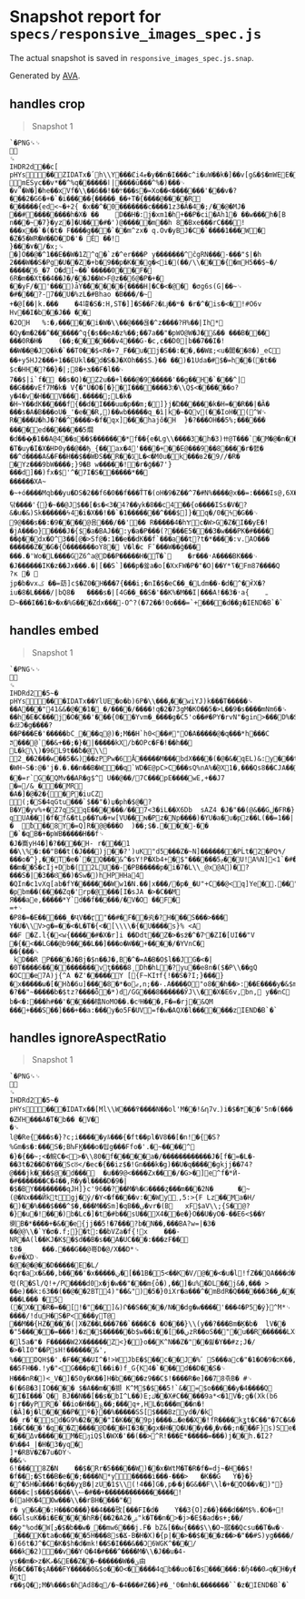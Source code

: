 # Snapshot report for `specs/responsive_images_spec.js`

The actual snapshot is saved in `responsive_images_spec.js.snap`.

Generated by [AVA](https://ava.li).

## handles crop

> Snapshot 1

    `�PNG␍␊
    ␊
       ␍
    IHDR   2   d   ��c[   	pHYs     ��  ZIDATx�՛h\\Y���Ȼiޓ4�y��n�I���c^i�uW��k�]��v[g&�$�mWEE�QDDdAQEAAQADQYT�e��5�����s�9��y%���N�3������9㊥mESyc��v*��^%q������ӏ|����ṻ���^%�)���␊
    �v՞�W�]�he��xVf�\\��܊��!��6���s�=Xo��<�������'���v�?���2�G6�+�`�i�����{�����_��+T�{����@����R␍
    �� ��� �{ed<~�+2{	�x��^�0�������c����1z3�Â�4�;/��@�MJ� ��#��������h�X� ��	D��H�:j�xm1�h+��P�ci�Ah1� ��w���h�[B n���~�7}�yz׋�]�U���#�')@�����m��h 8�Bxe���rC��� !���x��`�(�t� F����g���`� �m^zx� q.Ov�yBJ�C�`����1���W�␍
    �Z�5�WR�W��D�D�'�	É ��!␊
    }���٧�/�x;␍
    �]O��@�^1��E ��W�1Z^q�`z�^er���P y�������^ĉgRN���-���"$|�h	2���W��S�Pg�U��Z�+b�9��p�K��g�<i�(��/\\���{�mH5��$~�/�����6_�7 O�d[~��`�����0��F�␊
    6R�m��Xt��4��J�/��J��W>F@z��6@�P�+�␊
    �޲�yF/�'���)ǡY�̽�����{����H|�C�<�@� �σg6s(G|��~␊
    �#���?-7��U�%zL�#Bhao �B���/�~␍
    +�@[��|k.���	�4㙔�S�:H,ST�]]�S��Fϩ�ǈ��ʷ� �r�^�is�<�!#O6v	Hv﵎��I�b�֚�J�� ��␍
    �2OH	%:�٫�����i�W�\\��@���욚�^z����?ܳH%��|Ih*␍
    �Qy�m�2��^������^q{�s��eA�z%��;��7a��"�pWO@W�J�&�� ���B���␊
    ���0R�H�	(��;������v4���G-�c,c��D0|b��7��I�!��W��@�JQ�k�`��T0��$<R�+7_F��u�޲j�S��:��,��W౾;<u�闐��8�)_eC␍
    ��+y5HJ2���+1��EUkl��d�S�J�XOh��$Sۦ}�� ��)�1Uda�#$�=h��(�t�� $c�HH�?��}�|;8�+ݏ��F�l��␊
    7��$|i`f�	��s�Q)�Z2u��+l���@�9�����'��g��H�`���^|��G���vEf7M�k� Vު{�"Ȗ�O�[�}�I�������ן3�\\Q$<������o?y�4�v�H��V���.�����;L�k� �H~Y��dK�����f{��d�I���uա�p��m;�]}j�Ώ������k�H=��R��|�Ȁ�	���s�A�B���oU�_'�e��R,)��wb�����q_�ì|k�~�Qv(��IoH�׿(^W␍
    R����Ա�hJ�?��^����>�f�qx]���hajŏ�H	}�?���OH��5%;������	����ed�������5爓�d���͓�1��A@4��ܦ��$�������*f��{e�Lg\\����3�h�3)ߚ@T���`�M�@�n�͞���'��s�jcf�$�hh����C3D���ʷfY�����e�0%ri���U����*��l�U]>��A$]��/ܳ�T�uy�I�X�HϷ0y��@��ђ_{��ax�4'����+��E@���9��8����r�좴� ��^d����A&�F��H��$��WĐS��R��ڋL�<�M0u�k���в2�9//� R� �Yz���9bW����;}9�B w�����!�r�ģ��7'}���d]��)fx�$'^�7I�S������*��␍
    ������XA~ �~+ó����Mqb��yu�DS�2��f6�0��f���ŤT�(oH�9�Z��^7�#N%����@x��=:����Is@,6X�Ar�G`�C��n닦����'{}�~��@J$��[�s�<3�4?��yk�8��c4��{o����ISs�V�?&�u�&)Sk������ϟ4�i�X��!��`�1�������^��� $]}�q�/0�ϟ�G��␊
    9@���s��:�9����@욤���/��'�� R�����4�hɎc�W>G�Z�I��yE�!�jA���o}����J�{$�a�BAJ��:y�a�P���(?���E5���3�w���PK�#����␊
    ��ϕ��dx�O^3��[@�>Sf@�:1��e��dK��f`���a��t?t�*����:v.AO��� ������Z��G�{Ő�������oY8� V�l�c F¯���W��ǧ���␊
    ���.�'Wo�L����GZ6^a@D��P�����H�ͳ�`	�r���˓A����BK���␊
    �J������IK�z��Jx���.�|[��S`]���p�쓟a�o[�XxFW�P�"�O|��Y*ߖ �Fm87����Q	?к � ␍
    jp�b�vxݢ ��=苭]c$�Z0�H�ً��7{���i;�nI�$�eC��_�Ldm��-�d�^�ꎬX�?iu�8�L����/|bQ8�	����s�|[4G��_��S�'��K%�M��I|���A!��3�˓a{	ߺ  ᗟ~���I��1�>�x�%G���Zdx���-O^?(�72��!0o���=`+����d��ҙ�    IEND�B`�`

## handles embed

> Snapshot 1

    `�PNG␍␊
    ␊
       ␍
    IHDR   d   2   �5~�   	pHYs     ��  �IDATx��YlUE�o�b)6P�\\���ۅ��wiYJ)k���T�����␍
    ��A���"41&&�@��1�_�/����/����!q�2�73gΜ�KO��5�>L��9�s����mNm6�␍
    ��h�E�C���j�O���'���{0��Yvm�_����g�C5'o��#�PY�rvN"�gin>���D%�S�t�%T��*�;����>�~�������#����sA��7����+ſ��u�c�6g�y���V�520� �ǆƆ�g� ���?��P���E�'�����bC_���q @)�;M�� H`h0<��#"O�A�����@�q���*h���Cꎚ���@`��&+��;�}�|���ۨ��kX/b�OPc�F�!��h��␍
    L�k\\)�96L9t��ƀ�@\\␊
    2_��2���w��5�&)��zP Pw�6Ā�����M���bdX����(�@�&� qEL)& :y ���t�P�8(��{�␍
    �W H~S�:@�'j�.�.��n��B�W��q`WD�E@pC>C���sQ%nA%�ۢ@X1�,���Qs8��CJA��e�@� E�����{�B=�"pD��q��*��)��ѕLV:�!�	��=r`G�QMv��A R�g$^ U��@��/7C���pE���� wE,+��J7 �=/ &_���MR␍
    �A�]�@�2�{�P�iuCZ␊
    (;�S�4qGtu��� `$��"�)џ�ph�$@�?B�У�yv%+�Z7 qSqE������̸��7<3�iL��X6Db	sAZ4 �J�"��(@&��Gڶ�F R�}զ UA��|�f�f&�tLp��ϒω�+w[VU��ɴ�Pz�Np����)�YU �a�u�pz��L(��=1��|�	ƀ��8Y�=Q]R�@@���O	)��;$�.���-�� �`�qB�+�pWB�����H��f␊
    �J�㠐yH4�]�?����H- r���1 ��\\%�:��"B��t(�J���)j��?')uK򍿔"d5���Z�~N]�������PĹt�2�PQ۹/���o�^},��T�e�`�Q���&^�sY!P�Xb4+�$"������ݦ5��U!A%N]<1`�#���,��r���5RA�Їx��ث�Tbd���V����3�έƎHJ�2� ��m��Ŝ�cIj+Db�(2LU��-�PB�����p�i�7�L\\_@x@A)�?���S�|�3��Ȣ��)�Sw� )hHPHHa4␍
    �QIn�c1vXq[ab�f Y�������Ww1�N.��|x���/�p�_�U"+C��@<q]Ye�.��"d5�E�0<"�e�$"4�Bȿ[���H���S�ϼk�R_!�pbm��(����Zq�'rp�@���[I�sJA �>�C��M␊
    Я���ae,�����*Y`d��f�����/�V�O ��F�␊
    =+␊
    �P8�=�E�����_�ҶV ��ӷ"��#�F��㶢�?H���S���>���␊
    Y�U�\\V>g�=��<�L�T�{<�[\\\\�{�U����s}% <A␊
    ��F	�Z.l{�<w{�����#�X�r]i ��Ddt��Z�>�s߶�^�7י�ZI�[UI��"V	�{�<��LG��@b9����L��]���o�W�� +����/�YVnC�␍
    ��{���␍
     kD��R P����J�Bj�$n ��J�,B�^�=A�B�O$l ��JG�<�|�0T����6����������vƫ����8͵Dh�hL�?yu ��e8n�($�P\\��gQ �OC�e7A)j{^A �Z'�����Y [{F~KIϮf{!��S�?I;}���}�x�����ω�[�Hձ�6u]����8�*�oޖ,n;��-.A����O"o8��h��>:��E����y�&$mJ>��#"�Z�_����h����_�ygm�ؑ���zWL!�?��"~�����b�$tz?����ȭ�*)d/GG���8������ӲJ\\��X�E6v,bn, y��nC␍
    b�<�:���h#��'�����㯓NoMO��.�cᵟH���,F�=�rj� &QM ���⻽+���S��]���+��a:���y�o5F�UV=f�w�AQX�l�������z    IEND�B`�`

## handles ignoreAspectRatio

> Snapshot 1

    `�PNG␍␊
    ␊
       ␍
    IHDR   d   2   �5~�   	pHYs     ��  �IDATx��[Ml\\W���߉����N��ol'M��!&ƞ7v۔ )i�$�۴��'5n�(��� �ZҤH���A�T�b�� �V�␍
    �␍
    l@�Re{���s�}?c;i�����yﾙ���{�ft��pl�V8��[�n!�{�S?%Gm�s�:���S�;BƕFϏ���o�딉g���Ffo�'.�~����^␍
    �}�{��~;<�鯇C�<>�\\80�f�����a�/������������J�[f�=�L�-��3t�2��D�Y��Scȣ</�ec�{��iz$�!Gn���k�g)��U�q�����gkjj��74?@���jk���$@ �d���	�u��9@<����Zx���/�G>�]e^f�*Й-�#�������C�4��,R�y�l����D�9�|�$�BY��������qJH]}c'96��?��M�%�Ԍ����ȥ� ��m���2N�		�~(@�Nx���Йktgj�ý/�Y<�f����v:��Wy˰,5:>{F Lz��Ma�H/�)��%���$���^$�,���M��Sm]�qB��ں�vr�(B	 xF$aV\\;{S�򚾇@?�}�u�!���)b�Lc�]�t�#b��sU��X4��e�}O��U�yO�-��Eؚ6<$��Y楋B�*����+�&��e{jj��5!�7���?b�N��,���BA?w=|�3� ��@@\\�`Y�σ�.f;}�t:��bVZa� f{!x	���-NR�A(l��KJ�K$�$d��B�s��A�UC���:���zF��␊
    t8�_	���.���G��@㠋D�@/X��D*␍
    �v#�XD␊
    �@�@�@ ��D�����E�L/�qr�ax�&��,b����'�x�����ڹ�[��1B�5<��K�V/@��< �u�l!fZ��QA���d�U_�,L$F:D���8�9�נ렧(R�Sl/Q!+/Ԗ����d0x�j�w��"���m{ȱ�),��]�u%�DL��j&�,��� > ��e)��k:63��(��@��2BT4)"��&")�5�}0iXr�a���^�mBdR�Q������3��ز��!���L��� �5␊
    (�X��R�=��[!�"��]&)Ր��S����/N��dg�w����֝'���4�P5�ӱ} ^֒M*␊
    ����/!ɗuH�S�P<���yT@␊
    ��M�� {HΖ����(|X�Z��L���7��`����C� �O���}\\(y��?���Bm�Ķ�b�	lV�� �"5��� ��=���!)�z�$������b$w��i��[��ںzR��oS��"�u��R������LX E�X�ْ/9\\Z�b9�.�<�Ҁ� �l5a�"� F�����W2X������Z<}�}o��K^N��Z�"��쓅�Y��#z;J�/�>�lI0"��PsH!������&', %��DQH$�'.�F����UI^�!>WJbE�$񞋐��c��J�%゛S���ac�"�1� O�9�סK��,�ЙQ��}��5FH��.!y�"<G���p�l��i�)f_G{K4�`���d ��D��֛S�␊
    H���nR�)<_V�]�50y�K��]H�b����z9��C$!����R�e]��78츢B� #␊
    �(�6B�3|IO���� $�A��m��撷	K^M$�$��5!`&�=$o�����y�4����Q␍
    �I�I���`Q� BJ��N��[��s�bI^L��)E;ك��X#C�����9a*<�1V�;g�(Xk(b6	�jr��yPR�`��io�H��؏��;���q+,HL�ʦ���m��ո�!(�Ȁ]�j�l����P�º�}��%�����SS[׎$���Bzyd�/�k␍
    ��_r�'�sd�G9%�2���"I�K���9pj����ݖ�e��X�!fR����kʓt�C��"�7C�&��(R"U�{� -1�P� k�CzF��Kގ.�v�	1��C�� �'�q��Z����@D���HI�3��gx�H�Q�U��y��ݛ�v��;n���F}s)Se�c.y�Ip�;*dD������Mq"v@�򒅊�E���~�I^�Ӥ�&-���Δv�����M�EԓiQ$l�WX�'��(��>^R!���E*�����=���)j��h.�I2?�%��4_|�H�3�yq�␊
    ]*�RBV�Z�7u�DY␍
    ��&␍
    6!���8Z�N	��$�Rr�5�����W)��x�WtM�T�R�f�=dj~�H��$!�f��;�St��B�e��;����N*y۬�����i���-���>	�K��G	Y�}�}�^�5H�ǜ���!�q��yχB�|zU�1$\\(!4��]G�,p�۾�j�G&��F\\l�+�ްQO��v�)"}����c|s���$����\\ސ�#��+����������������!�(aHK�4Юw���\\��rBH����"�␊
    r� y�&��:H���O���}��4���攼[���FI�d�	Y��3{O]z��}���d��M$%.�O�+!��GlsuK��i�E����hR�{��2�A2�ۺ"k�T��n�>�j>�E$�ad�s+;��/��ջ"%od�W[ܯ�$�b��w�_��mw6���j.F�	bZ&[��ы{���$\\�O~寙��Qcsu��T�w�␊
    _���K�ta�o����5H���8s�Ճ-B�H�X)�{p|��>��$���z��>�"��#S)yg����/�)66t�J^�C�K�$h�d�mk!��S�I���&��Ͻ6WGK^���/� ��k�2)��v��Y۽Q�4�#���^����M�\\�J��u�4-ys��m�>z�Kވ�&E��Z��~������W��ؾ由Ӥ6�C��T�ȿA���FY�����0&$o��O<�����4qb��uo�I�s������:�ɧޣ0��4q�H�y�"is?�ͦt␍
    r��şQ�;M�%���s�hAd8�q/�~�4���#Z��}#�_'0�mh�L�������``�z�    IEND�B`�`
